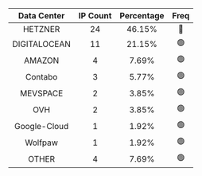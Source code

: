 | Data Center | IP Count | Percentage | Freq |
|:------------:|:--------:|:-----------:|:-----:|
| HETZNER | 24 | 46.15% | 🔴 |
| DIGITALOCEAN | 11 | 21.15% | 🟢 |
| AMAZON | 4 | 7.69% | 🟢 |
| Contabo | 3 | 5.77% | 🟢 |
| MEVSPACE | 2 | 3.85% | 🟢 |
| OVH | 2 | 3.85% | 🟢 |
| Google-Cloud | 1 | 1.92% | 🟢 |
| Wolfpaw | 1 | 1.92% | 🟢 |
| OTHER | 4 | 7.69% | 🟢 |